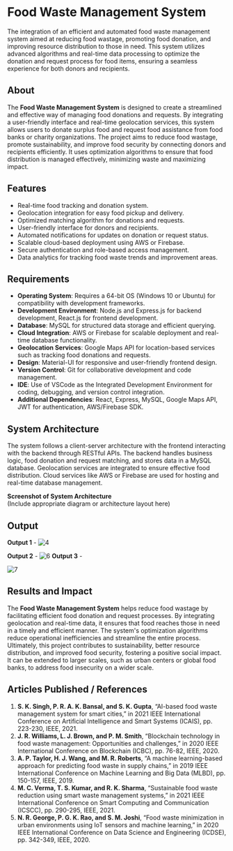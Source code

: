 # **Food Waste Management System**


The integration of an efficient and automated food waste management system aimed at reducing food wastage, promoting food donation, and improving resource distribution to those in need. This system utilizes advanced algorithms and real-time data processing to optimize the donation and request process for food items, ensuring a seamless experience for both donors and recipients.

## **About**
The **Food Waste Management System** is designed to create a streamlined and effective way of managing food donations and requests. By integrating a user-friendly interface and real-time geolocation services, this system allows users to donate surplus food and request food assistance from food banks or charity organizations. The project aims to reduce food wastage, promote sustainability, and improve food security by connecting donors and recipients efficiently. It uses optimization algorithms to ensure that food distribution is managed effectively, minimizing waste and maximizing impact.

## **Features**
- Real-time food tracking and donation system.
- Geolocation integration for easy food pickup and delivery.
- Optimized matching algorithm for donations and requests.
- User-friendly interface for donors and recipients.
- Automated notifications for updates on donation or request status.
- Scalable cloud-based deployment using AWS or Firebase.
- Secure authentication and role-based access management.
- Data analytics for tracking food waste trends and improvement areas.

## **Requirements**
- **Operating System**: Requires a 64-bit OS (Windows 10 or Ubuntu) for compatibility with development frameworks.
- **Development Environment**: Node.js and Express.js for backend development, React.js for frontend development.
- **Database**: MySQL for structured data storage and efficient querying.
- **Cloud Integration**: AWS or Firebase for scalable deployment and real-time database functionality.
- **Geolocation Services**: Google Maps API for location-based services such as tracking food donations and requests.
- **Design**: Material-UI for responsive and user-friendly frontend design.
- **Version Control**: Git for collaborative development and code management.
- **IDE**: Use of VSCode as the Integrated Development Environment for coding, debugging, and version control integration.
- **Additional Dependencies**: React, Express, MySQL, Google Maps API, JWT for authentication, AWS/Firebase SDK.

## **System Architecture**
The system follows a client-server architecture with the frontend interacting with the backend through RESTful APIs. The backend handles business logic, food donation and request matching, and stores data in a MySQL database. Geolocation services are integrated to ensure effective food distribution. Cloud services like AWS or Firebase are used for hosting and real-time database management.

**Screenshot of System Architecture**  
(Include appropriate diagram or architecture layout here)

## **Output**
**Output 1** - 
![4](https://github.com/user-attachments/assets/3c00d904-0cb9-4a8b-9deb-8598e79e7fb2)

**Output 2** -
![6](https://github.com/user-attachments/assets/a6d7718e-f619-4bb2-9286-6aaefe07b45e)
**Output 3** -

![7](https://github.com/user-attachments/assets/990acacf-ccd2-48b3-b969-a9a74c0eb494)


## **Results and Impact**
The **Food Waste Management System** helps reduce food wastage by facilitating efficient food donation and request processes. By integrating geolocation and real-time data, it ensures that food reaches those in need in a timely and efficient manner. The system's optimization algorithms reduce operational inefficiencies and streamline the entire process. Ultimately, this project contributes to sustainability, better resource distribution, and improved food security, fostering a positive social impact. It can be extended to larger scales, such as urban centers or global food banks, to address food insecurity on a wider scale.

## **Articles Published / References**
1. **S. K. Singh, P. R. A. K. Bansal, and S. K. Gupta**, “AI-based food waste management system for smart cities,” in 2021 IEEE International Conference on Artificial Intelligence and Smart Systems (ICAIS), pp. 223-230, IEEE, 2021.
2. **J. R. Williams, L. J. Brown, and P. M. Smith**, “Blockchain technology in food waste management: Opportunities and challenges,” in 2020 IEEE International Conference on Blockchain (ICBC), pp. 76-82, IEEE, 2020.
3. **A. P. Taylor, H. J. Wang, and M. R. Roberts**, “A machine learning-based approach for predicting food waste in supply chains,” in 2019 IEEE International Conference on Machine Learning and Big Data (MLBD), pp. 150-157, IEEE, 2019.
4. **M. C. Verma, T. S. Kumar, and R. K. Sharma**, “Sustainable food waste reduction using smart waste management systems,” in 2021 IEEE International Conference on Smart Computing and Communication (ICSCC), pp. 290-295, IEEE, 2021.
5. **N. R. George, P. G. K. Rao, and S. M. Joshi**, “Food waste minimization in urban environments using IoT sensors and machine learning,” in 2020 IEEE International Conference on Data Science and Engineering (ICDSE), pp. 342-349, IEEE, 2020.
